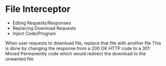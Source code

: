 # File Interceptor

* Edting Requests/Responses  
* Replacing Download Requests
* Inject Code/Program

When user requests to download file, replace that file with another file
This is done by changing the response from a 200 OK HTTP code to a 301 Moved Permanently code which would redirect the download to the unwanted file    